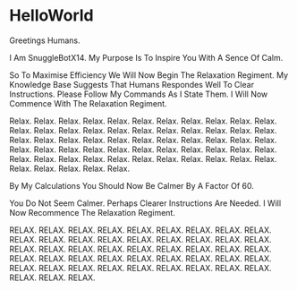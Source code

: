 # HelloWorld

Greetings Humans.

I Am SnuggleBotX14. My Purpose Is To Inspire You With A Sence Of Calm.

So To Maximise Efficiency We Will Now Begin The Relaxation Regiment.
My Knowledge Base Suggests That Humans Respondes Well To Clear Instructions.
Please Follow My Commands As I State Them.
I Will Now Commence With The Relaxation Regiment.

Relax. Relax. Relax. Relax. Relax. Relax. Relax. Relax. Relax. Relax. Relax. Relax. 
Relax. Relax. Relax. Relax. Relax. Relax. Relax. Relax. Relax. Relax. Relax. Relax. 
Relax. Relax. Relax. Relax. Relax. Relax. Relax. Relax. Relax. Relax. Relax. Relax. 
Relax. Relax. Relax. Relax. Relax. Relax. Relax. Relax. Relax. Relax. Relax. Relax. 
Relax. Relax. Relax. Relax. Relax. Relax. Relax. Relax. Relax. Relax. Relax. Relax. 

By My Calculations You Should Now Be Calmer By A Factor Of 60.

You Do Not Seem Calmer. Perhaps Clearer Instructions Are Needed.
I Will Now Recommence The Relaxation Regiment.

RELAX. RELAX. RELAX. RELAX. RELAX. RELAX. RELAX. RELAX. RELAX. RELAX. RELAX. RELAX. 
RELAX. RELAX. RELAX. RELAX. RELAX. RELAX. RELAX. RELAX. RELAX. RELAX. RELAX. RELAX. 
RELAX. RELAX. RELAX. RELAX. RELAX. RELAX. RELAX. RELAX. RELAX. RELAX. RELAX. RELAX. 
RELAX. RELAX. RELAX. RELAX. RELAX. RELAX. RELAX. RELAX. RELAX. RELAX. RELAX. RELAX. 
